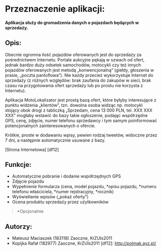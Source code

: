 # Przeznaczenie aplikacji:
#### Aplikacja służy do gromadzenia danych o pojazdach będących w sprzedaży.

## Opis:
Obecnie ogromna ilość pojazdów oferowanych jest do sprzedaży za pośrednictwem Internetu. Portale aukcyjne pękają w szwach od ofert, jednak bardzo duży odsetek samochodów, motocykli czy też innych pojazdów oferowanych jest metodą „konwencjonalną” (giełdy, głoszenia w prasie, „poczta pantoflowa”). Nie każdy przecież wykorzystuje Internet do sprzedaży (z różnych względów: brak zaufania do zakupów w sieci, brak czasu na przygotowania ofert sprzedaży lub po prostu nie korzysta z Internetu).

Aplikacja MotoLokalizator jest prostą bazą ofert, które byłyby interesujące z punktu widzenia „klientów”, tzn. dowolna osoba widząc np. motocykl stojący obok drogi z tabliczką „Sprzedam, cena 13 000 PLN, tel. XXX XXX XXX” mogłaby wstawić do bazy takie ogłoszenie, podając współrzędne GPS, cenę, zdjęcie, numer telefonu sprzedawcy i tym samym poinformować potencjonalnych zainteresowanych o ofercie.

 Krótkie, proste w dodawaniu wpisy, pewien rodzaj tweetów, widoczne przez 7 dni, a następnie automatycznie usuwane z bazy.
 
 [Strona Internetowa] [df12]
## Funkcje:
- Automatyczne pobranie i dodanie współrzędnych GPS
- Zdjęcie pojazdu
- Wypełnienie formularza (cena, model pojazdu, *opisu pojazdu, *numeru telefonu właściciela, *numer rejstracyjny, *rocznik)
- Wyświetlanie wpisów („pokaż oferty”)
- Ocena produktu sprzedaży przez użytkowników 
>*Opcjonalnie 
## Autorzy:
- Mateusz Maciaszek (183118) Zaoczne, KrZUIs2011
- Kopijka Rafał (182977) Zaoczne, KrZUIs2011
[df12]: <http://polmak.ayz.pl/>
